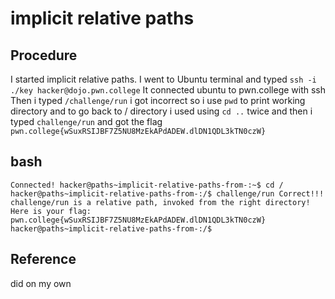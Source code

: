 # implicit relative paths

## Procedure
I started implicit relative paths.
I went to Ubuntu terminal and typed `ssh -i ./key hacker@dojo.pwn.college`
It connected ubuntu to pwn.college with ssh
Then i typed `/challenge/run`
i got incorrect 
so i use `pwd` to print working directory
and to go back to / directory i used using `cd ..` twice 
and then i  typed `challenge/run`
and got the flag `pwn.college{wSuxRSIJBF7Z5NU8MzEkAPdADEW.dlDN1QDL3kTN0czW}`

## bash
`Connected!
hacker@paths~implicit-relative-paths-from-:~$ cd /
hacker@paths~implicit-relative-paths-from-:/$ challenge/run
Correct!!!
challenge/run is a relative path, invoked from the right directory!
Here is your flag:
pwn.college{wSuxRSIJBF7Z5NU8MzEkAPdADEW.dlDN1QDL3kTN0czW}
hacker@paths~implicit-relative-paths-from-:/$`

## Reference
did on my own
